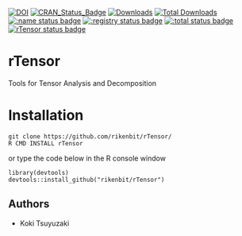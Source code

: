 [![DOI](https://zenodo.org/badge/367216560.svg)](https://zenodo.org/badge/latestdoi/367216560)
[![CRAN_Status_Badge](http://www.r-pkg.org/badges/version/rTensor)](
https://cran.r-project.org/package=rTensor)
[![Downloads](https://cranlogs.r-pkg.org/badges/rTensor)](https://CRAN.R-project.org/package=rTensor)
[![Total Downloads](https://cranlogs.r-pkg.org/badges/grand-total/rTensor?color=orange)](https://CRAN.R-project.org/package=rTensor)
[![:name status badge](https://rikenbit.r-universe.dev/badges/:name)](https://rikenbit.r-universe.dev)
[![:registry status badge](https://rikenbit.r-universe.dev/badges/:registry)](https://rikenbit.r-universe.dev)
[![:total status badge](https://rikenbit.r-universe.dev/badges/:total)](https://rikenbit.r-universe.dev)
[![rTensor status badge](https://rikenbit.r-universe.dev/badges/rTensor)](https://rikenbit.r-universe.dev)


# rTensor
Tools for Tensor Analysis and Decomposition

Installation
======
~~~~
git clone https://github.com/rikenbit/rTensor/
R CMD INSTALL rTensor
~~~~
or type the code below in the R console window
~~~~
library(devtools)
devtools::install_github("rikenbit/rTensor")
~~~~

## Authors
- Koki Tsuyuzaki
